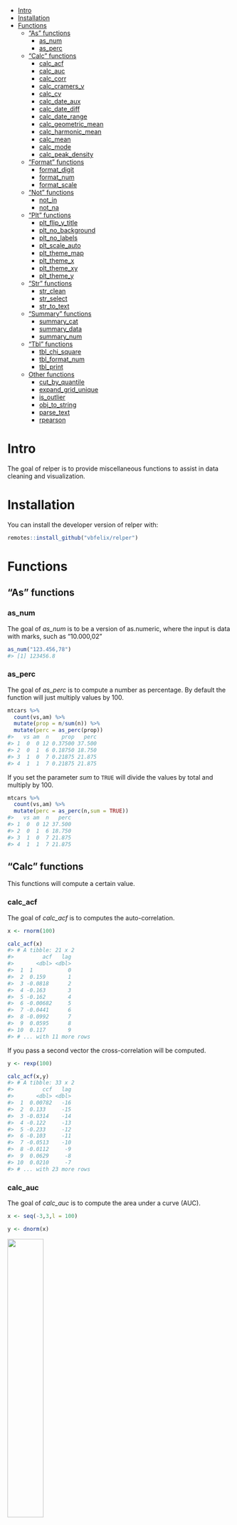 
- <a href="#intro" id="toc-intro">Intro</a>
- <a href="#installation" id="toc-installation">Installation</a>
- <a href="#functions" id="toc-functions">Functions</a>
  - <a href="#as-functions" id="toc-as-functions">“As” functions</a>
    - <a href="#as_num" id="toc-as_num">as_num</a>
    - <a href="#as_perc" id="toc-as_perc">as_perc</a>
  - <a href="#calc-functions" id="toc-calc-functions">“Calc” functions</a>
    - <a href="#calc_acf" id="toc-calc_acf">calc_acf</a>
    - <a href="#calc_auc" id="toc-calc_auc">calc_auc</a>
    - <a href="#calc_corr" id="toc-calc_corr">calc_corr</a>
    - <a href="#calc_cramers_v" id="toc-calc_cramers_v">calc_cramers_v</a>
    - <a href="#calc_cv" id="toc-calc_cv">calc_cv</a>
    - <a href="#calc_date_aux" id="toc-calc_date_aux">calc_date_aux</a>
    - <a href="#calc_date_diff" id="toc-calc_date_diff">calc_date_diff</a>
    - <a href="#calc_date_range" id="toc-calc_date_range">calc_date_range</a>
    - <a href="#calc_geometric_mean"
      id="toc-calc_geometric_mean">calc_geometric_mean</a>
    - <a href="#calc_harmonic_mean"
      id="toc-calc_harmonic_mean">calc_harmonic_mean</a>
    - <a href="#calc_mean" id="toc-calc_mean">calc_mean</a>
    - <a href="#calc_mode" id="toc-calc_mode">calc_mode</a>
    - <a href="#calc_peak_density"
      id="toc-calc_peak_density">calc_peak_density</a>
  - <a href="#format-functions" id="toc-format-functions">“Format”
    functions</a>
    - <a href="#format_digit" id="toc-format_digit">format_digit</a>
    - <a href="#format_num" id="toc-format_num">format_num</a>
    - <a href="#format_scale" id="toc-format_scale">format_scale</a>
  - <a href="#not-functions" id="toc-not-functions">“Not” functions</a>
    - <a href="#not_in" id="toc-not_in">not_in</a>
    - <a href="#not_na" id="toc-not_na">not_na</a>
  - <a href="#plt-functions" id="toc-plt-functions">“Plt” functions</a>
    - <a href="#plt_flip_y_title"
      id="toc-plt_flip_y_title">plt_flip_y_title</a>
    - <a href="#plt_no_background"
      id="toc-plt_no_background">plt_no_background</a>
    - <a href="#plt_no_labels" id="toc-plt_no_labels">plt_no_labels</a>
    - <a href="#plt_scale_auto" id="toc-plt_scale_auto">plt_scale_auto</a>
    - <a href="#plt_theme_map" id="toc-plt_theme_map">plt_theme_map</a>
    - <a href="#plt_theme_x" id="toc-plt_theme_x">plt_theme_x</a>
    - <a href="#plt_theme_xy" id="toc-plt_theme_xy">plt_theme_xy</a>
    - <a href="#plt_theme_y" id="toc-plt_theme_y">plt_theme_y</a>
  - <a href="#str-functions" id="toc-str-functions">“Str” functions</a>
    - <a href="#str_clean" id="toc-str_clean">str_clean</a>
    - <a href="#str_select" id="toc-str_select">str_select</a>
    - <a href="#str_to_text" id="toc-str_to_text">str_to_text</a>
  - <a href="#summary-functions" id="toc-summary-functions">“Summary”
    functions</a>
    - <a href="#summary_cat" id="toc-summary_cat">summary_cat</a>
    - <a href="#summary_data" id="toc-summary_data">summary_data</a>
    - <a href="#summary_num" id="toc-summary_num">summary_num</a>
  - <a href="#tbl-functions" id="toc-tbl-functions">“Tbl” functions</a>
    - <a href="#tbl_chi_square" id="toc-tbl_chi_square">tbl_chi_square</a>
    - <a href="#tbl_format_num" id="toc-tbl_format_num">tbl_format_num</a>
    - <a href="#tbl_print" id="toc-tbl_print">tbl_print</a>
  - <a href="#other-functions" id="toc-other-functions">Other functions</a>
    - <a href="#cut_by_quantile" id="toc-cut_by_quantile">cut_by_quantile</a>
    - <a href="#expand_grid_unique"
      id="toc-expand_grid_unique">expand_grid_unique</a>
    - <a href="#is_outlier" id="toc-is_outlier">is_outlier</a>
    - <a href="#obj_to_string" id="toc-obj_to_string">obj_to_string</a>
    - <a href="#parse_text" id="toc-parse_text">parse_text</a>
    - <a href="#rpearson" id="toc-rpearson">rpearson</a>

<!-- README.md is generated from README.Rmd. Please edit that file -->

# Intro

The goal of relper is to provide miscellaneous functions to assist in
data cleaning and visualization.

# Installation

You can install the developer version of relper with:

``` r
remotes::install_github("vbfelix/relper")
```

# Functions

## “As” functions

### as_num

The goal of *as_num* is to be a version of as.numeric, where the input
is data with marks, such as “10.000,02”

``` r
as_num("123.456,78")
#> [1] 123456.8
```

### as_perc

The goal of *as_perc* is to compute a number as percentage. By default
the function will just multiply values by 100.

``` r
mtcars %>% 
  count(vs,am) %>% 
  mutate(prop = n/sum(n)) %>% 
  mutate(perc = as_perc(prop))
#>   vs am  n    prop   perc
#> 1  0  0 12 0.37500 37.500
#> 2  0  1  6 0.18750 18.750
#> 3  1  0  7 0.21875 21.875
#> 4  1  1  7 0.21875 21.875
```

If you set the parameter *sum* to `TRUE` will divide the values by total
and multiply by 100.

``` r
mtcars %>% 
  count(vs,am) %>% 
  mutate(perc = as_perc(n,sum = TRUE))
#>   vs am  n   perc
#> 1  0  0 12 37.500
#> 2  0  1  6 18.750
#> 3  1  0  7 21.875
#> 4  1  1  7 21.875
```

## “Calc” functions

This functions will compute a certain value.

### calc_acf

The goal of *calc_acf* is to computes the auto-correlation.

``` r
x <- rnorm(100)

calc_acf(x)
#> # A tibble: 21 x 2
#>         acf   lag
#>       <dbl> <dbl>
#>  1  1           0
#>  2  0.159       1
#>  3 -0.0818      2
#>  4 -0.163       3
#>  5 -0.162       4
#>  6 -0.00682     5
#>  7 -0.0441      6
#>  8 -0.0992      7
#>  9  0.0595      8
#> 10  0.117       9
#> # ... with 11 more rows
```

If you pass a second vector the cross-correlation will be computed.

``` r
y <- rexp(100)

calc_acf(x,y)
#> # A tibble: 33 x 2
#>         ccf   lag
#>       <dbl> <dbl>
#>  1  0.00782   -16
#>  2  0.133     -15
#>  3 -0.0314    -14
#>  4 -0.122     -13
#>  5 -0.233     -12
#>  6 -0.103     -11
#>  7 -0.0513    -10
#>  8 -0.0112     -9
#>  9  0.0629     -8
#> 10  0.0210     -7
#> # ... with 23 more rows
```

### calc_auc

The goal of *calc_auc* is to compute the area under a curve (AUC).

``` r
x <- seq(-3,3,l = 100)

y <- dnorm(x)
```

<img src="man/figures/README-unnamed-chunk-6-1.png" width="40%" />

``` r
#from min to max of x
range(x)
#> [1] -3  3

calc_auc(x,y)
#> [1] 0.9972835
```

<img src="man/figures/README-unnamed-chunk-8-1.png" width="40%" />

``` r
#from -2 to 2
calc_auc(x,y,limits = c(-2,2))
#> [1] 0.9544345
```

<img src="man/figures/README-unnamed-chunk-10-1.png" width="40%" />

``` r
#from -1 to 1
calc_auc(x,y,limits = c(-1,1))
#> [1] 0.6825416
```

<img src="man/figures/README-unnamed-chunk-12-1.png" width="40%" />

### calc_corr

The goal of *calc_corr* is to compute Pearson, Kendall and Spearman
correlation coefficients.

``` r
x <- rnorm(100)

y <- rnorm(100)

calc_corr(x,y)
#> # A tibble: 1 x 3
#>   pearson kendall spearman
#>     <dbl>   <dbl>    <dbl>
#> 1   0.188   0.152    0.225
```

### calc_cramers_v

The goal of *calc_cramers_v* is to compute Cramer’s V.

``` r
m <- matrix(c(12, 5, 7, 7), ncol = 2)

chi_square <- chisq.test(m)

calc_cramers_v(chi_square)
#> [1] 0.1438099
```

### calc_cv

The goal of *calc_cv* is to compute the coefficient of variation (CV).

``` r
x <- rnorm(100,1)

calc_cv(x)
#> [1] 110.95
```

If you set the parameter `as_perc` to `FALSE`, the CV will not be
multiplied by 100.

``` r
x <- rnorm(100,1)

calc_cv(x,as_perc = FALSE)
#> [1] 0.9
```

### calc_date_aux

The goal of *calc_date_aux* is to compute variables derived from date,
such as year, month, day, etc.

``` r
dt <- seq(as.Date("1910/1/1"), as.Date("1911/1/1"), "days")

df_dt <- data.frame(dt = dt)

calc_date_aux(df_dt,dt) %>% glimpse()
#> Rows: 366
#> Columns: 10
#> $ dt       <date> 1910-01-01, 1910-01-02, 1910-01-03, 1910-01-04, 1910-01-05, ~
#> $ mon_abb  <ord> jan, jan, jan, jan, jan, jan, jan, jan, jan, jan, jan, jan, j~
#> $ mon_lbl  <ord> janeiro, janeiro, janeiro, janeiro, janeiro, janeiro, janeiro~
#> $ mon_num  <dbl> 1, 1, 1, 1, 1, 1, 1, 1, 1, 1, 1, 1, 1, 1, 1, 1, 1, 1, 1, 1, 1~
#> $ day_num  <int> 1, 2, 3, 4, 5, 6, 7, 8, 9, 10, 11, 12, 13, 14, 15, 16, 17, 18~
#> $ year_num <dbl> 1910, 1910, 1910, 1910, 1910, 1910, 1910, 1910, 1910, 1910, 1~
#> $ year_lbl <fct> 1910, 1910, 1910, 1910, 1910, 1910, 1910, 1910, 1910, 1910, 1~
#> $ week_num <dbl> 52, 52, 1, 1, 1, 1, 1, 1, 1, 2, 2, 2, 2, 2, 2, 2, 3, 3, 3, 3,~
#> $ day_week <ord> sáb, dom, seg, ter, qua, qui, sex, sáb, dom, seg, ter, qua, q~
#> $ week_day <chr> "1 [sáb]", "2 [dom]", "3 [seg]", "4 [ter]", "5 [qua]", "6 [qu~
```

### calc_date_diff

The goal of *calc_date_diff* is to compute the difference between two
dates.

``` r
date1 <- lubridate::dmy("01/05/1998")

date2 <- lubridate::dmy("21/11/2018")

calc_date_diff(date1 = date1,date2 = date2,unit = "days")
#> [1] 7509
```

If you need to add a constant to your difference you can use the
parameter `add`.

``` r
calc_date_diff(date1 = date1,date2 = date2,unit = "days",add = 1)
#> [1] 7510
```

### calc_date_range

The goal of *calc_date_range* is to compute the range of a date vector.

``` r
dt <- seq(as.Date("1910/1/1"), as.Date("1911/1/1"), "days")

calc_date_range(dt)
#> [1] "01/01/1910 - 01/01/1911"
```

### calc_geometric_mean

The goal of *calc_geometric_mean* is to compute the geometric mean.

``` r
calc_geometric_mean(x)
#> [1] 0.9085499
```

### calc_harmonic_mean

The goal of *calc_harmonic_mean* is to compute the harmonic mean.

``` r
calc_harmonic_mean(x)
#> [1] -0.0004410016
```

### calc_mean

The goal of *calc_mean* is to compute the arithmetic, geometric and
harmonic mean.

``` r
calc_mean(x)
#> # A tibble: 1 x 3
#>   arithmetic geometric  harmonic
#>        <dbl>     <dbl>     <dbl>
#> 1       1.01     0.909 -0.000441
```

### calc_mode

The goal of *calc_mean* is to compute the mode.

``` r
cat_var <- sample(letters,100,replace = TRUE)

table(cat_var)
#> cat_var
#> a b c d e f g h i j k l n o p q r s t u v w x y z 
#> 1 3 1 4 3 4 6 4 2 2 3 6 6 4 4 3 6 8 4 7 3 2 2 7 5
```

``` r
calc_mode(cat_var)
#> [1] "s"
```

### calc_peak_density

The goal of *calc_peak_density* is to compute the peak density value.

``` r
calc_peak_density(x)
#> [1] 0.4965314
```

<img src="man/figures/README-unnamed-chunk-27-1.png" width="40%" />

## “Format” functions

This functions will modify an existing variable.

### format_digit

The goal of *format_digit* is to add zero on left of a number, so that
all values have the same number of characters.

``` r
x <- c(1,4,10,12,100,2000)

format_digit(x)
#> [1] "01"   "04"   "10"   "12"   "100"  "2000"
```

You can also set the parameter `digits` to add more zeros.

``` r

format_digit(x,digits = 4)
#> [1] "0001" "0004" "0010" "0012" "0100" "2000"
```

### format_num

The goal of *format_num* is to add markers to a number.

``` r

format_num(12345.67)
#> [1] "12.345,67"
```

### format_scale

The goal of *format_scale* is to reescale a variable.

``` r
x <- seq(-3,3,l = 10)

x
#>  [1] -3.0000000 -2.3333333 -1.6666667 -1.0000000 -0.3333333  0.3333333
#>  [7]  1.0000000  1.6666667  2.3333333  3.0000000

y <- format_scale(x)

y
#>  [1] 0.0000000 0.1111111 0.2222222 0.3333333 0.4444444 0.5555556 0.6666667
#>  [8] 0.7777778 0.8888889 1.0000000
```

<img src="man/figures/README-unnamed-chunk-32-1.png" width="40%" />

You can also change the range of the new scale.

``` r
z <- format_scale(x,new_min = 25,new_max = 100)
```

<img src="man/figures/README-unnamed-chunk-34-1.png" width="40%" />

## “Not” functions

This functions will check if a variable does not pass a certain
condition.

### not_in

The goal of *not_in* is to check if a variable is not contained, it is
the same as `!(x %in% y)`.

``` r
not_in("a", letters)
#> [1] FALSE
```

### not_na

The goal of *not_na* is to check if a variable is not a `NA` it is the
same as `!is.na(x)`.

``` r
not_na(2)
#> [1] TRUE

not_na(NA)
#> [1] FALSE
```

## “Plt” functions

This functions will be complementary to *ggplot2* objects.

``` r
library(ggplot2)

plot <- 
ggplot(mtcars,aes(drat,hp))+
  geom_point()

plot
```

<img src="man/figures/README-example-1.png" width="40%" />

### plt_flip_y\_title

The goal of *plt_flip_y\_title* is to flip the title from y axis.

``` r
plot + flip_y_title
```

<img src="man/figures/README-unnamed-chunk-37-1.png" width="40%" />

### plt_no_background

The goal of *plt_no_background* is to remove the background.

``` r
plot + plt_no_background
```

<img src="man/figures/README-unnamed-chunk-38-1.png" width="40%" />

### plt_no_labels

The goal of *plt_no_labels* is to remove all labels.

``` r
plot + plt_no_labels
```

<img src="man/figures/README-unnamed-chunk-39-1.png" width="40%" />

### plt_scale_auto

The goal of *plt_scale_auto* is to add a automatic scale.

``` r
plot + plt_scale_auto(axis = "x",n = 5)
```

<img src="man/figures/README-unnamed-chunk-40-1.png" width="40%" />

### plt_theme_map

The goal of *plt_theme_map* is to add a theme appropriate for a map.

``` r
plot + plt_theme_map()
```

<img src="man/figures/README-unnamed-chunk-41-1.png" width="40%" />

### plt_theme_x

The goal of *plt_theme_x* is to remove grid lines from y axis.

``` r
plot + plt_theme_x()
```

<img src="man/figures/README-unnamed-chunk-42-1.png" width="40%" />

### plt_theme_xy

The goal of *plt_theme_xy* is to remove grid lines from x and y axis.

``` r
plot + plt_theme_xy()
```

<img src="man/figures/README-unnamed-chunk-43-1.png" width="40%" />

### plt_theme_y

The goal of *plt_theme_y* is to remove grid lines from x axis.

``` r
plot + plt_theme_y()
```

<img src="man/figures/README-unnamed-chunk-44-1.png" width="40%" />

<!-- ### plt_water_mark -->
<!-- The goal of *plt_water_mark* is to add a image as a watermark. -->
<!-- ```{r} -->
<!-- url <- "https://upload.wikimedia.org/wikipedia/commons/thumb/1/1b/R_logo.svg/1200px-R_logo.svg.png" -->
<!-- logo <- plt_water_mark(url, local_file = FALSE) -->
<!-- plot + annotation_custom(logo) -->
<!-- plot + annotation_custom(logo, xmin = 4.65, xmax = Inf, ymin = 310, ymax = Inf) -->
<!-- ``` -->

## “Str” functions

This functions will be serve to manipulate strings.

### str_clean

The goal of *str_clean* is to remove punctuation and/or accent.

``` r
string <- "a..;éâ...íõ"

#remove only punctuation
str_clean(string,accent = FALSE,punct = TRUE)
#> [1] "aéâíõ"

#remove only accent
str_clean(string,accent = TRUE,punct = FALSE)
#> [1] NA

#remove both
str_clean(string)
#> [1] NA
```

### str_select

The goal of *str_select* is to select part of a string, before, after or
between patterns.

``` r
string <- "example text STRING1 TARGET STRING2 example text"

#Select a string, before a pattern
str_select(string,before = "STRING2")
#> [1] "example text STRING1 TARGET "

#Select a string, after a pattern
str_select(string,after = "STRING1")
#> [1] " TARGET STRING2 example text"

#Select a string, between two patterns
str_select(string,"STRING1","STRING2")
#> [1] "TARGET"
```

### str_to_text

The goal of *str_to_text* is to apply uppercase to strings with a number
of characters lower than parameter `n_char` (default = 3).

``` r
string <- c("aaaaa","bb","ccc","dddd")

str_to_text(string)
#> [1] "Aaaaa" "BB"    "CCC"   "Dddd"
```

## “Summary” functions

This functions will summarize data and return metrics related to them.

### summary_cat

The goal of *summary_cat* is to summarize categorical variables.

``` r
x <- c(sample(letters,100,re = T),NA)

summary_cat(x)
#> # A tibble: 1 x 5
#>       n    na blank_space n_distinct mode 
#>   <int> <int>       <int>      <int> <chr>
#> 1   101     1           0         25 a
```

### summary_data

The goal of *summary_data* is to summarize all variables from data.

``` r
summary_data(mtcars)
#> [1] "14 numeric variables."
#> # A tibble: 11 x 14
#>    var       n    na negative equal_zero positive   min    p25    p50    p75
#>    <chr> <int> <int>    <int>      <int>    <int> <dbl>  <dbl>  <dbl>  <dbl>
#>  1 am       32     0        0         19       13  0      0      0      1   
#>  2 carb     32     0        0          0       32  1      2      2      4   
#>  3 cyl      32     0        0          0       32  4      4      6      8   
#>  4 disp     32     0        0          0       32 71.1  121.   196.   326   
#>  5 drat     32     0        0          0       32  2.76   3.08   3.70   3.92
#>  6 gear     32     0        0          0       32  3      3      4      4   
#>  7 hp       32     0        0          0       32 52     96.5  123    180   
#>  8 mpg      32     0        0          0       32 10.4   15.4   19.2   22.8 
#>  9 qsec     32     0        0          0       32 14.5   16.9   17.7   18.9 
#> 10 vs       32     0        0         18       14  0      0      0      1   
#> 11 wt       32     0        0          0       32  1.51   2.58   3.32   3.61
#> # ... with 4 more variables: max <dbl>, mode <dbl>, mean <dbl>, cv <dbl>
#> [1] "0 categoric variables."
```

### summary_num

The goal of *summary_num* is to summarize numeric variables.

``` r
x <- c(rnorm(10),NA,10)

summary_num(x)
#> # A tibble: 1 x 13
#>       n    na negative equal_zero positive   min    p25    p50   p75   max
#>   <int> <int>    <int>      <int>    <int> <dbl>  <dbl>  <dbl> <dbl> <dbl>
#> 1    12     1        5          0        6 -2.08 -0.415 0.0249  1.15    10
#> # ... with 3 more variables: mode <dbl>, mean <dbl>, cv <dbl>
```

## “Tbl” functions

This functions will serve to show data in table format.

### tbl_chi_square

The goal of *tbl_chi_square* is to create a frequency table with
chi-square statistic, p-value, Cramer’s V.

``` r
mtcars %>%
  mutate(vs = paste0("vs = ",vs)) %>%
  tbl_chi_square(grp_var = vs,vars = c(am,cyl))
#> # A tibble: 7 x 7
#>   name  value `vs = 0`       `vs = 1`       statistic p_value cramers_v
#>   <chr> <chr> <chr>          <chr>          <chr>     <chr>   <chr>    
#> 1 "am"  -     -              -              0,3475    0,5555  0,1042   
#> 2 ""    0     66,67% (12/18) 50,00% (7/14)  -         -       -        
#> 3 ""    1     33,33% (6/18)  50,00% (7/14)  -         -       -        
#> 4 "cyl" -     -              -              21,3399   <0.001  0,8166   
#> 5 ""    4     5,56% (1/18)   71,43% (10/14) -         -       -        
#> 6 ""    6     16,67% (3/18)  28,57% (4/14)  -         -       -        
#> 7 ""    8     77,78% (14/18) -              -         -       -
```

### tbl_format_num

The goal of *tbl_format_num* is to apply *format_num* to all numeric
variables in a data.frame.

``` r
mtcars %>%
   count(vs,am) %>%
   tbl_format_num(digits = 5)
#>        vs      am        n
#> 1 0,00000 0,00000 12,00000
#> 2 0,00000 1,00000  6,00000
#> 3 1,00000 0,00000  7,00000
#> 4 1,00000 1,00000  7,00000
```

### tbl_print

The goal of *tbl_print* is to print a data.frame as a plot.

``` r
df <- data.frame(grp = c("a","b","c"),
                 freq = c(2,4,6))

tbl_print(df,bold_last = TRUE,header_col = "red")
```

## Other functions

### cut_by_quantile

The goal of *cut_by_quantile* is to cut a numeric variable by a set of
quantiles.

``` r
x <- rnorm(100)

table(cut_by_quantile(x,q = seq(0,1,by = .25)))
#> 
#> [-2.46,-0.575] (-0.575,0.127]  (0.127,0.734]    (0.734,2.6] 
#>             25             25             25             25
```

### expand_grid_unique

The goal of *expand_grid_unique* is to create a grid of all combination
from two variables, with no repetition.

``` r
expand_grid_unique(x = 1:3,y = 1:2)
#> # A tibble: 1 x 2
#>      V1    V2
#>   <int> <int>
#> 1     1     2
```

You can also set the parameter `include_equals` to `TRUE` so equal pairs
are kept.

``` r
expand_grid_unique(x = 1:3,y = 1:2, include_equals = TRUE)
#> # A tibble: 3 x 2
#>      V1    V2
#>   <int> <int>
#> 1     1     1
#> 2     1     2
#> 3     2     2
```

### is_outlier

The goal of *is_outlier* is to check if a value is an outlier, by the
boxplor criteria.

``` r
x <- c(1,2,3,5,7,8,12,100)

is_outlier(x)
#> [1] FALSE FALSE FALSE FALSE FALSE FALSE FALSE  TRUE
```

### obj_to_string

The goal of *obj_to_string* is to return the name of an R object as a
string.

``` r
x <- c(1,2,3,5,7,8,12,100)

obj_to_string(x)
#> [1] "x"
```

### parse_text

The goal of *parse_text* is to extract only letters from a string.

``` r
parse_text("1ABCF45Z89")
#> [1] "ABCFZ"
```

### rpearson

The goal of *parse_text* is to simulate data, where two variables will
be linear correlated using pearson correlation coefficient.

``` r
df <- rpearson(n = 100, p_sim = .8, mean = 3)

plot(df)
```

<img src="man/figures/README-unnamed-chunk-60-1.png" width="40%" />
